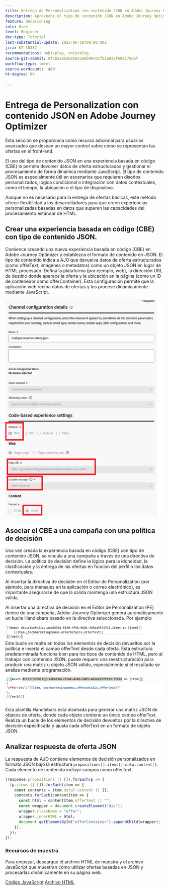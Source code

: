 ```yaml
---
title: Entrega de Personalization con contenido JSON en Adobe Journey Optimizer
description: Aproveche el tipo de contenido JSON en Adobe Journey Optimizer (AJO) para crear experiencias de personalización flexibles y basadas en datos.
feature: Decisioning
role: User
level: Beginner
doc-type: Tutorial
last-substantial-update: 2025-06-18T00:00:00Z
jira: KT-18387
recommendations: noDisplay, noCatalog
source-git-commit: 9f5b52063605832a9b00c05fb1a93bf60ec7686f
workflow-type: tm+mt
source-wordcount: '489'
ht-degree: 0%

---
```


# Entrega de Personalization con contenido JSON en Adobe Journey Optimizer

Esta sección se proporciona como recurso adicional para usuarios avanzados que desean un mayor control sobre cómo se representan las ofertas en el front-end.

El uso del tipo de contenido JSON en una experiencia basada en código (CBE) le permite devolver datos de oferta estructurados y gestionar el procesamiento de forma dinámica mediante JavaScript. El tipo de contenido JSON es especialmente útil en escenarios que requieren diseños personalizados, lógica condicional o integración con datos contextuales, como el tiempo, la ubicación o el tipo de dispositivo.

Aunque no es necesario para la entrega de ofertas básicas, este método ofrece flexibilidad a los desarrolladores para que creen experiencias personalizadas basadas en datos que superen las capacidades del procesamiento estándar de HTML.

## Crear una experiencia basada en código (CBE) con tipo de contenido JSON.

Comience creando una nueva experiencia basada en código (CBE) en Adobe Journey Optimizer y establezca el formato de contenido en JSON. El tipo de contenido indica a AJO que devuelva datos de oferta estructurados (como offerText, imágenes o metadatos) como un objeto JSON en lugar de HTML procesado. Defina la plataforma (por ejemplo, web), la dirección URL de destino donde aparece la oferta y la ubicación en la página (como un ID de contenedor como offerContainer). Esta configuración permite que la aplicación web reciba datos de ofertas y los procese dinámicamente mediante JavaScript.

![json-content-type](assets/cbe-json-content.png)

## Asociar el CBE a una campaña con una política de decisión

Una vez creada la experiencia basada en código (CBE) con tipo de contenido JSON, se vincula a una campaña a través de una directiva de decisión. La política de decisión define la lógica para la idoneidad, la clasificación y la entrega de las ofertas en función del perfil o los datos contextuales.

Al insertar la directiva de decisión en el Editor de Personalization (por ejemplo, para mensajes en la aplicación o correo electrónico), es importante asegurarse de que la salida mantenga una estructura JSON válida.

Al insertar una directiva de decisión en el Editor de Personalization (PE) dentro de una campaña, Adobe Journey Optimizer genera automáticamente un bucle Handlebars basado en la directiva seleccionada. Por ejemplo:
![código predeterminado](assets/handlebar-code-default.png)
Este bucle se repite en todos los elementos de decisión devueltos por la política e inserta el campo offerText desde cada oferta. Esta estructura predeterminada funciona bien para los tipos de contenido de HTML, pero al trabajar con contenido JSON, puede requerir una reestructuración para producir una matriz u objeto JSON válido, especialmente si el resultado se analiza mediante programación.

![código reestructurado](assets/restructured-code.png)

Esta plantilla Handlebars está diseñada para generar una matriz JSON de objetos de oferta, donde cada objeto contiene un único campo offerText. Realiza un bucle de los elementos de decisión devueltos por la directiva de decisión especificada y ajusta cada offerText en un formato de objeto JSON.

## Analizar respuesta de oferta JSON

La respuesta de AJO contiene elementos de decisión personalizados en formato JSON bajo la estructura `propositions[].items[].data.content[]`. Cada elemento de contenido incluye campos como offerText.

```javascript
(response.propositions || []).forEach(p => {
  (p.items || []).forEach(item => {
    const contents = item.data?.content || [];
    contents.forEach(contentItem => {
      const html = contentItem.offerText || "";
      const wrapper = document.createElement("div");
      wrapper.className = "offer";
      wrapper.innerHTML = html;
      document.getElementById("offerContainer").appendChild(wrapper);
    });
  });
});
```

### Recursos de muestra

Para empezar, descargue el archivo HTML de muestra y el archivo JavaScript que muestran cómo utilizar ofertas basadas en JSON y procesarlas dinámicamente en su página web.

[Código JavaScript](assets/weather-related-offers-script-multiple-json.js)
[Archivo HTML](assets/multiple-json.html)
